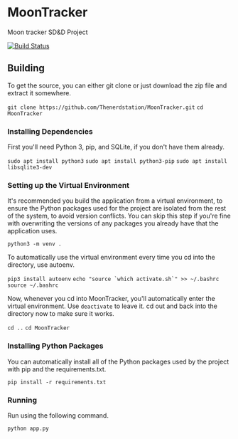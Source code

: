 # MoonTracker
Moon tracker SD&amp;D Project

[![Build Status](https://travis-ci.org/Thenerdstation/MoonTracker.svg?branch=master)](https://travis-ci.org/Thenerdstation/MoonTracker)

## Building

To get the source, you can either git clone or just download the zip file and extract it somewhere.

`git clone https://github.com/Thenerdstation/MoonTracker.git`
`cd MoonTracker`

### Installing Dependencies

First you'll need Python 3, pip, and SQLite, if you don't have them already.

`sudo apt install python3`
`sudo apt install python3-pip`
`sudo apt install libsqlite3-dev`

### Setting up the Virtual Environment

It's recommended you build the application from a virtual environment, to ensure the Python packages used for the project are isolated from the rest of the system, to avoid version conflicts. You can skip this step if you're fine with overwriting the versions of any packages you already have that the application uses.

`python3 -m venv .`

To automatically use the virtual environment every time you cd into the directory, use autoenv.

`pip3 install autoenv`
```echo "source `which activate.sh`" >> ~/.bashrc```
`source ~/.bashrc`

Now, whenever you cd into MoonTracker, you'll automatically enter the virtual environment. Use `deactivate` to leave it. cd out and back into the directory now to make sure it works.

`cd ..`
`cd MoonTracker`

### Installing Python Packages

You can automatically install all of the Python packages used by the project with pip and the requirements.txt.

`pip install -r requirements.txt`

### Running

Run using the following command.

`python app.py`